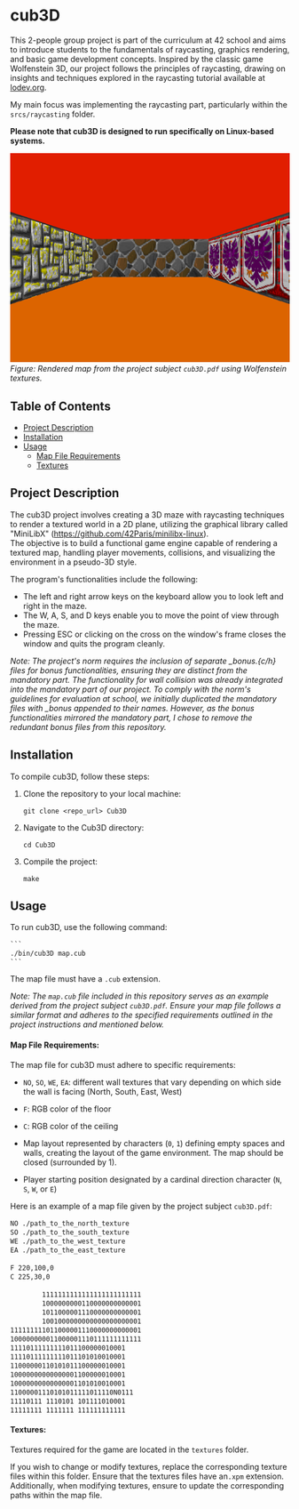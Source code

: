 # cub3D

This 2-people group project is part of the curriculum at 42 school and aims to introduce students to the fundamentals of raycasting, graphics rendering, and basic game development concepts. Inspired by the classic game Wolfenstein 3D, our project follows the principles of raycasting, drawing on insights and techniques explored in the raycasting tutorial available at [lodev.org](https://lodev.org/cgtutor/raycasting.html).  

My main focus was implementing the raycasting part, particularly within the `srcs/raycasting` folder.  

**Please note that cub3D is designed to run specifically on Linux-based systems.**  

![map_subject_rendered](./map_subject_rendered.png)  
*Figure: Rendered map from the project subject `cub3D.pdf` using Wolfenstein textures.*  

## Table of Contents

- [Project Description](#project-description)
- [Installation](#installation)
- [Usage](#usage)
	- [Map File Requirements](#map-file-requirements)
	- [Textures](#textures)

## Project Description

The cub3D project involves creating a 3D maze with raycasting techniques to render a textured world in a 2D plane, utilizing the graphical library called "MiniLibX" (https://github.com/42Paris/minilibx-linux).  
The objective is to build a functional game engine capable of rendering a textured map, handling player movements, collisions, and visualizing the environment in a pseudo-3D style.  

The program's functionalities include the following:  

- The left and right arrow keys on the keyboard allow you to look left and right in the maze.  
- The W, A, S, and D keys enable you to move the point of view through the maze.  
- Pressing ESC or clicking on the cross on the window's frame closes the window and quits the program cleanly.  

*Note: The project's norm requires the inclusion of separate _bonus.{c/h} files for bonus functionalities, ensuring they are distinct from the mandatory part. The functionality for wall collision was already integrated into the mandatory part of our project. To comply with the norm's guidelines for evaluation at school, we initially duplicated the mandatory files with _bonus appended to their names. However, as the bonus functionalities mirrored the mandatory part, I chose to remove the redundant bonus files from this repository.*  

## Installation

To compile cub3D, follow these steps:  

1. Clone the repository to your local machine:  

    ```
    git clone <repo_url> Cub3D
    ```

2. Navigate to the Cub3D directory:  

    ```
    cd Cub3D
    ```

3. Compile the project:  

    ```
    make
    ```

## Usage

To run cub3D, use the following command:  

    ```
    ./bin/cub3D map.cub
    ```

The map file must have a `.cub` extension.  

*Note: The `map.cub` file included in this repository serves as an example derived from the project subject `cub3D.pdf`. Ensure your map file follows a similar format and adheres to the specified requirements outlined in the project instructions and mentioned below.*  

#### Map File Requirements:

The map file for cub3D must adhere to specific requirements:  

- `NO`, `SO`, `WE`, `EA`: different wall textures that vary depending on which side the wall is facing (North, South, East, West)  

- `F`: RGB color of the floor  

- `C`: RGB color of the ceiling  

- Map layout represented by characters (`0`, `1`) defining empty spaces and walls, creating the layout of the game environment. The map should be closed (surrounded by 1).  

- Player starting position designated by a cardinal direction character (`N`, `S`, `W`, or `E`)  


Here is an example of a map file given by the project subject `cub3D.pdf`:  

``````
NO ./path_to_the_north_texture  
SO ./path_to_the_south_texture  
WE ./path_to_the_west_texture  
EA ./path_to_the_east_texture  

F 220,100,0  
C 225,30,0  

        1111111111111111111111111  
        1000000000110000000000001  
        1011000001110000000000001  
        1001000000000000000000001  
111111111011000001110000000000001  
100000000011000001110111111111111  
11110111111111011100000010001  
11110111111111011101010010001  
11000000110101011100000010001  
10000000000000001100000010001  
10000000000000001101010010001  
11000001110101011111011110N0111  
11110111 1110101 101111010001  
11111111 1111111 111111111111  
``````

#### Textures:

Textures required for the game are located in the `textures` folder. 

If you wish to change or modify textures, replace the corresponding texture files within this folder.   Ensure that the textures files have an`.xpm` extension. 
Additionally, when modifying textures, ensure to update the corresponding paths within the map file.  